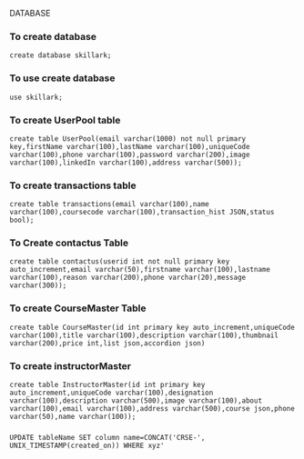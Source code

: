 DATABASE
### To create database 
```
create database skillark;
```
### To use create database
```
use skillark;
```

### To create UserPool table
```
create table UserPool(email varchar(1000) not null primary key,firstName varchar(100),lastName varchar(100),uniqueCode varchar(100),phone varchar(100),password varchar(200),image varchar(100),linkedIn varchar(100),address varchar(500));
```
### To create  transactions table
```
create table transactions(email varchar(100),name varchar(100),coursecode varchar(100),transaction_hist JSON,status bool);
```
### To Create contactus Table
```
create table contactus(userid int not null primary key auto_increment,email varchar(50),firstname varchar(100),lastname varchar(100),reason varchar(200),phone varchar(20),message varchar(300));
```
### To create CourseMaster Table
```
create table CourseMaster(id int primary key auto_increment,uniqueCode varchar(100),title varchar(100),description varchar(100),thumbnail varchar(200),price int,list json,accordion json)
```

### To create instructorMaster 
```
create table InstructorMaster(id int primary key auto_increment,uniqueCode varchar(100),designation varchar(100),description varchar(500),image varchar(100),about varchar(100),email varchar(100),address varchar(500),course json,phone varchar(50),name varchar(100));
```

###
```
UPDATE tableName SET column name=CONCAT('CRSE-', UNIX_TIMESTAMP(created_on)) WHERE xyz'
```